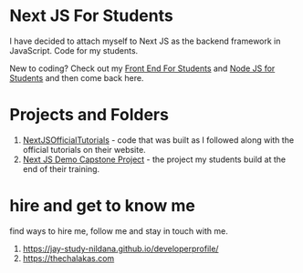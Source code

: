 # Next JS For Students

I have decided to attach myself to Next JS as the backend framework  in JavaScript. Code for my students.

New to coding? Check out my [Front End For Students](https://github.com/Jay-study-nildana/FrontEndForStudents) and [Node JS for Students](https://github.com/Jay-study-nildana/NodeJSForStudents) and then come back here.

# Projects and Folders

1. [NextJSOfficialTutorials](NextJSOfficialTutorials) - code that was built as I followed along with the official tutorials on their website.
2. [Next JS Demo Capstone Project](https://github.com/Jay-study-nildana/VercelDashboardApp) - the project my students build at the end of their training.

# hire and get to know me

find ways to hire me, follow me and stay in touch with me.

1. https://jay-study-nildana.github.io/developerprofile/
1. https://thechalakas.com
